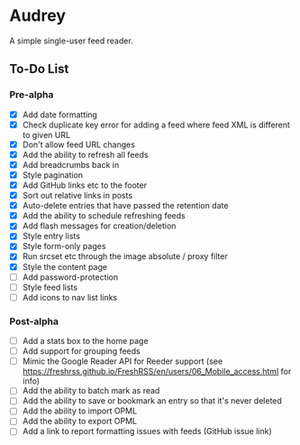 
# Audrey

A simple single-user feed reader.


## To-Do List

### Pre-alpha

- [x] Add date formatting
- [x] Check duplicate key error for adding a feed where feed XML is different to given URL
- [x] Don't allow feed URL changes
- [x] Add the ability to refresh all feeds
- [x] Add breadcrumbs back in
- [x] Style pagination
- [x] Add GitHub links etc to the footer
- [x] Sort out relative links in posts
- [x] Auto-delete entries that have passed the retention date
- [x] Add the ability to schedule refreshing feeds
- [x] Add flash messages for creation/deletion
- [x] Style entry lists
- [x] Style form-only pages
- [x] Run srcset etc through the image absolute / proxy filter
- [x] Style the content page
- [ ] Add password-protection
- [ ] Style feed lists
- [ ] Add icons to nav list links

### Post-alpha

- [ ] Add a stats box to the home page
- [ ] Add support for grouping feeds
- [ ] Mimic the Google Reader API for Reeder support (see https://freshrss.github.io/FreshRSS/en/users/06_Mobile_access.html for info)
- [ ] Add the ability to batch mark as read
- [ ] Add the ability to save or bookmark an entry so that it's never deleted
- [ ] Add the ability to import OPML
- [ ] Add the ability to export OPML
- [ ] Add a link to report formatting issues with feeds (GitHub issue link)
